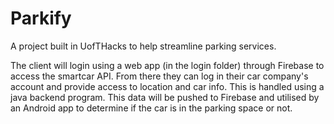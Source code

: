 # Parkify
A project built in UofTHacks to help streamline parking services.

The client will login using a web app (in the login folder) through Firebase to access the smartcar API. From there they can log in their car company's account and provide access to location and car info. This is handled using a java backend program. This data will be pushed to Firebase and utilised by an Android app to determine if the car is in the parking space or not.

